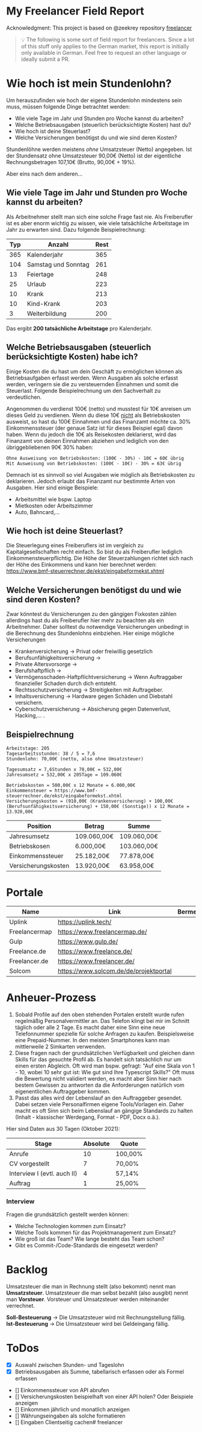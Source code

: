 # My Freelancer Field Report

Acknowledgment: This project is based on @zeekrey repository [freelancer](https://github.com/zeekrey)

> 💡 The following is some sort of field report for freelancers. Since a lot of this stuff only applies to the German market, this report is initially only available in German. Feel free to request an other language or ideally submit a PR.

# Wie hoch ist mein Stundenlohn?

Um herauszufinden wie hoch der eigene Stundenlohn mindestens sein muss, müssen folgende Dinge betrachtet werden:

- Wie viele Tage im Jahr und Stunden pro Woche kannst du arbeiten?
- Welche Betriebsausgaben (steuerlich berücksichtigte Kosten) hast du?
- Wie hoch ist deine Steuerlast?
- Welche Versicherungen benötigst du und wie sind deren Kosten?

Stundenlöhne werden meistens _ohne_ Umsatzsteuer (Netto) angegeben. Ist der Stundensatz ohne Umsatzsteuer 90,00€ (Netto) ist der eigentliche Rechnungsbetragen 107,10€ (Brutto, 90,00€ + 19%).

Aber eins nach dem anderen...

## Wie viele Tage im Jahr und Stunden pro Woche kannst du arbeiten?

Als Arbeitnehmer stellt man sich eine solche Frage fast nie. Als Freiberufler ist es aber enorm wichtig zu wissen, wie viele tatsächliche Arbeitstage im Jahr zu erwarten sind. Dazu folgende Beispielrechnung:

| Typ | Anzahl              | Rest |
| --- | ------------------- | ---- |
| 365 | Kalenderjahr        | 365  |
| 104 | Samstag und Sonntag | 261  |
| 13  | Feiertage           | 248  |
| 25  | Urlaub              | 223  |
| 10  | Krank               | 213  |
| 10  | Kind-Krank          | 203  |
| 3   | Weiterbildung       | 200  |

Das ergibt **200 tatsächliche Arbeitstage** pro Kalenderjahr.

## Welche Betriebsausgaben (steuerlich berücksichtigte Kosten) habe ich?

Einige Kosten die du hast um dein Geschäft zu ermöglichen können als Betriebsaufgaben erfasst werden. Wenn Ausgaben als solche erfasst werden, veringern sie die zu versteuernden Einnahmen und somit die Steuerlast. Folgende Beispielrechnung um den Sachverhalt zu verdeutlichen.

Angenommen du verdienst 100€ (netto) und musstest für 10€ anreisen um dieses Geld zu verdienen. Wenn du diese 10€ <u>nicht</u> als Betriebskosten ausweist, so hast du 100€ Einnahmen und das Finanzamt möchte ca. 30% Einkommenssteuer (der genaue Satz ist für dieses Beispiel egal) davon haben. Wenn du jedoch die 10€ als Reisekosten deklarierst, wird das Finanzamt von deinen Einnahmen abziehen und lediglich von den übriggebliebenen 90€ 30% haben:

```
Ohne Ausweisung von Betriebskosten: (100€ - 30%) - 10€ = 60€ übrig
Mit Ausweisung von Betriebskosten: (100€ - 10€) - 30% = 63€ übrig
```

Demnach ist es sinnvoll so viel Ausgaben wie möglich als Betriebskosten zu deklarieren. Jedoch erlaubt das Finanzamt nur bestimmte Arten von Ausgaben. Hier sind einige Beispiele:

- Arbeitsmittel wie bspw. Laptop
- Mietkosten oder Arbeitszimmer
- Auto, Bahncard,...

## Wie hoch ist deine Steuerlast?

Die Steuerlegung eines Freiberuflers ist im vergleich zu Kapitalgesellschaften recht einfach. So bist du als Freiberufler lediglich Einkommensteuerpflichtig. Die Höhe der Steuerzahlungen richtet sich nach der Höhe des Einkommens und kann hier berechnet werden: https://www.bmf-steuerrechner.de/ekst/eingabeformekst.xhtml

## Welche Versicherungen benötigst du und wie sind deren Kosten?

Zwar könntest du Versicherungen zu den gängigen Fixkosten zählen allerdings hast du als Freiberufler hier mehr zu beachten als ein Arbeitnehmer. Daher solltest du notwendige Versicherungen unbedingt in die Berechnung des Stundenlohns einbziehen. Hier einige mögliche Versicherungen

- Krankenversicherung -> Privat oder freiwillig gesetzlich
- Berufsunfähigkeitsversicherung ->
- Private Altersvorsorge ->
- Berufshaftpflich ->
- Vermögensschaden-Haftpflichtversicherung -> Wenn Auftraggaber finanzieller Schaden durch dich entsteht.
- Rechtsschutzversicherung -> Streitigkeiten mit Auftrageber.
- Inhaltsversicherung -> Hardware gegen Schäden und Diebstahl versichern.
- Cyberschutzversicherung -> Absicherung gegen Datenverlust, Hacking,... .

## Beispielrechnung

```
Arbeitstage: 205
Tagesarbeitsstunden: 38 / 5 = 7,6
Stundenlohn: 70,00€ (netto, also ohne Umsatzsteuer)

Tagesumsatz = 7,6Stunden x 70,00€ = 532,00€
Jahresumsetz = 532,00€ x 205Tage = 109.060€

Betriebskosten = 500,00€ x 12 Monate = 6.000,00€
Einkommensteuer = https://www.bmf-steuerrechner.de/ekst/eingabeformekst.xhtml
Versicherungskosten = (910,00€ (Krankenversicherung) + 100,00€ (Berufsunfähigkeitsversicherung) + 150,00€ (Sonstige)) x 12 Monate = 13.920,00€
```

| Position            | Betrag      | Summe       |
| ------------------- | ----------- | ----------- |
| Jahresumsetz        | 109.060,00€ | 109.060,00€ |
| Betriebskosen       | 6.000,00€   | 103.060,00€ |
| Einkommenssteuer    | 25.182,00€  | 77.878,00€  |
| Versicherungskosten | 13.920,00€  | 63.958,00€  |

# Portale

| Name          | Link                                   | Bermerkung |
| ------------- | -------------------------------------- | ---------- |
| Uplink        | https://uplink.tech/                   |            |
| Freelancermap | https://www.freelancermap.de/          |            |
| Gulp          | https://www.gulp.de/                   |            |
| Freelance.de  | https://www.freelance.de/              |            |
| Freelancer.de | https://www.freelancer.de/             |            |
| Solcom        | https://www.solcom.de/de/projektportal |            |

# Anheuer-Prozess

1. Sobald Profile auf den oben stehenden Portalen erstellt wurde rufen regelmäßig Personalvermittler an. Das Telefon klingt bei mir im Schnitt täglich oder alle 2 Tage. Es macht daher eine Sinn eine neue Telefonnummer spezielle für solche Anfragen zu kaufen. Beispielsweise eine Prepaid-Nummer. In den meisten Smartphones kann man mittlerweile 2 Simkarten verwenden.
2. Diese fragen nach der grundsätzlichen Verfügbarkeit und gleichen dann Skills für das gesuchte Profil ab. Es handelt sich tatsächlich nur um einen ersten Abgleich. Oft wird man bspw. gefragt: "Auf eine Skala von 1 - 10, wobei 10 sehr gut ist: Wie gut sind Ihre Typescript Skills?" Oft muss die Bewertung nicht validiert werden, es macht aber Sinn hier nach bestem Gewissen zu antworten da die Anforderungen natürlich vom eigenentlichen Auftraggeber kommen.
3. Passt das alles wird der Lebenslauf an den Auftraggeber gesendet. Dabei setzen viele Personalfirmen eigene Tools/Vorlagen ein. Daher macht es oft Sinn sich beim Lebenslauf an gängige Standards zu halten (Inhalt - klassischer Werdegang, Format - PDF, Docx o.ä.).

Hier sind Daten aus 30 Tagen (Oktober 2021):

| Stage                       | Absolute | Quote   |
| --------------------------- | -------- | ------- |
| Anrufe                      | 10       | 100,00% |
| CV vorgestellt              | 7        | 70,00%  |
| Interview I (evtl. auch II) | 4        | 57,14%  |
| Auftrag                     | 1        | 25,00%  |

### Interview

Fragen die grundsätzlich gestellt werden können:

- Welche Technologien kommen zum Einsatz?
- Welche Tools kommen für das Projektmanagement zum Einsatz?
- Wie groß ist das Team? Wie lange besteht das Team schon?
- Gibt es Commit-/Code-Standards die eingesetzt werden?

# Backlog

Umsatzsteuer die man in Rechnung stellt (also bekommt) nennt man **Umsatzsteuer**. Umsatzsteuer die man selbst bezahlt (also ausgibt) nennt man **Vorsteuer**. Vorsteuer und Umsatzsteuer werden miteinander verrechnet.

**Soll-Besteuerung** -> Die Umsatzsteuer wird mit Rechnungstellung fällig.
**Ist-Besteuerung** -> Die Umsatzsteuer wird bei Geldeingang fällig.

# ToDos

- [x] Auswahl zwischen Stunden- und Tageslohn
- [x] Betriebsausgaben als Summe, tabellarisch erfassen oder als Formel erfassen
- [] Einkommenssteuer von API abrufen
- [] Versicherungskosten beispielhaft von einer API holen? Oder Beispiele anzeigen
- [] Einkommen jährlich und monatlich anzeigen
- [] Währungseingaben als solche formatieren
- [] Eingaben Clientseitig cachen# freelancer
